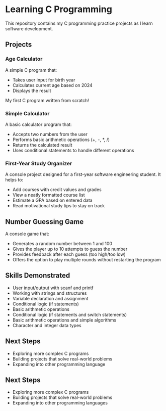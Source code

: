# Learning C Programming

This repository contains my C programming practice projects as I learn software development.

## Projects

### Age Calculator
A simple C program that:
- Takes user input for birth year
- Calculates current age based on 2024
- Displays the result

My first C program written from scratch!

### Simple Calculator
A basic calculator program that:
- Accepts two numbers from the user
- Performs basic arithmetic operations (+, -, *, /)
- Returns the calculated result
- Uses conditional statements to handle different operations

### First-Year Study Organizer
A console project designed for a first-year software engineering student. It helps to:
- Add courses with credit values and grades
- View a neatly formatted course list
- Estimate a GPA based on entered data
- Read motivational study tips to stay on track

## Number Guessing Game
 A console game that:
- Generates a random number between 1 and 100
- Gives the player up to 10 attempts to guess the number
- Provides feedback after each guess (too high/too low)
- Offers the option to play multiple rounds without restarting the program


## Skills Demonstrated
- User input/output with scanf and printf
- Working with strings and structures
- Variable declaration and assignment
- Conditional logic (if statements)
- Basic arithmetic operations
- Conditional logic (if statements and switch statements)
- Basic arithmetic operations and simple algorithms
- Character and integer data types



## Next Steps
- Exploring more complex C programs
- Building projects that solve real-world problems
- Expanding into other programming language

## Next Steps
- Exploring more complex C programs
- Building projects that solve real-world problems
- Expanding into other programming languages
